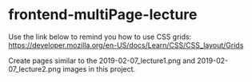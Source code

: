 # frontend-multiPage-lecture

Use the link below to remind you how to use CSS grids: https://developer.mozilla.org/en-US/docs/Learn/CSS/CSS_layout/Grids

Create pages similar to the 2019-02-07_lecture1.png and 2019-02-07_lecture2.png images in this project.
